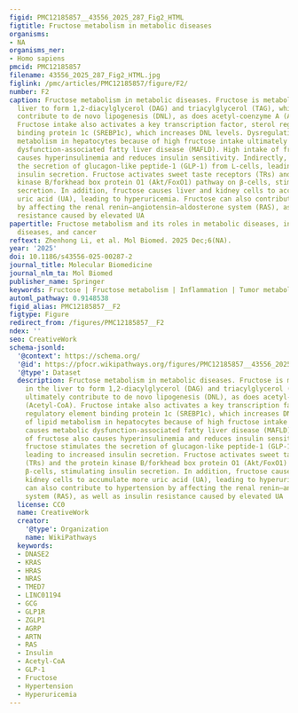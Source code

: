 ```yaml
---
figid: PMC12185857__43556_2025_287_Fig2_HTML
figtitle: Fructose metabolism in metabolic diseases
organisms:
- NA
organisms_ner:
- Homo sapiens
pmcid: PMC12185857
filename: 43556_2025_287_Fig2_HTML.jpg
figlink: /pmc/articles/PMC12185857/figure/F2/
number: F2
caption: Fructose metabolism in metabolic diseases. Fructose is metabolized in the
  liver to form 1,2-diacylglycerol (DAG) and triacylglycerol (TAG), which ultimately
  contribute to de novo lipogenesis (DNL), as does acetyl-coenzyme A (Acetyl-CoA).
  Fructose intake also activates a key transcription factor, sterol regulatory element
  binding protein 1c (SREBP1c), which increases DNL levels. Dysregulation of lipid
  metabolism in hepatocytes because of high fructose intake ultimately causes metabolic
  dysfunction-associated fatty liver disease (MAFLD). High intake of fructose also
  causes hyperinsulinemia and reduces insulin sensitivity. Indirectly, fructose stimulates
  the secretion of glucagon-like peptide-1 (GLP-1) from L-cells, leading to increased
  insulin secretion. Fructose activates sweet taste receptors (TRs) and the protein
  kinase B/forkhead box protein O1 (Akt/FoxO1) pathway on β-cells, stimulating insulin
  secretion. In addition, fructose causes liver and kidney cells to accumulate more
  uric acid (UA), leading to hyperuricemia. Fructose can also contribute to hypertension
  by affecting the renal renin–angiotensin–aldosterone system (RAS), as well as insulin
  resistance caused by elevated UA
papertitle: Fructose metabolism and its roles in metabolic diseases, inflammatory
  diseases, and cancer
reftext: Zhenhong Li, et al. Mol Biomed. 2025 Dec;6(NA).
year: '2025'
doi: 10.1186/s43556-025-00287-2
journal_title: Molecular Biomedicine
journal_nlm_ta: Mol Biomed
publisher_name: Springer
keywords: Fructose | Fructose metabolism | Inflammation | Tumor metabolism | Glycolysis
automl_pathway: 0.9148538
figid_alias: PMC12185857__F2
figtype: Figure
redirect_from: /figures/PMC12185857__F2
ndex: ''
seo: CreativeWork
schema-jsonld:
  '@context': https://schema.org/
  '@id': https://pfocr.wikipathways.org/figures/PMC12185857__43556_2025_287_Fig2_HTML.html
  '@type': Dataset
  description: Fructose metabolism in metabolic diseases. Fructose is metabolized
    in the liver to form 1,2-diacylglycerol (DAG) and triacylglycerol (TAG), which
    ultimately contribute to de novo lipogenesis (DNL), as does acetyl-coenzyme A
    (Acetyl-CoA). Fructose intake also activates a key transcription factor, sterol
    regulatory element binding protein 1c (SREBP1c), which increases DNL levels. Dysregulation
    of lipid metabolism in hepatocytes because of high fructose intake ultimately
    causes metabolic dysfunction-associated fatty liver disease (MAFLD). High intake
    of fructose also causes hyperinsulinemia and reduces insulin sensitivity. Indirectly,
    fructose stimulates the secretion of glucagon-like peptide-1 (GLP-1) from L-cells,
    leading to increased insulin secretion. Fructose activates sweet taste receptors
    (TRs) and the protein kinase B/forkhead box protein O1 (Akt/FoxO1) pathway on
    β-cells, stimulating insulin secretion. In addition, fructose causes liver and
    kidney cells to accumulate more uric acid (UA), leading to hyperuricemia. Fructose
    can also contribute to hypertension by affecting the renal renin–angiotensin–aldosterone
    system (RAS), as well as insulin resistance caused by elevated UA
  license: CC0
  name: CreativeWork
  creator:
    '@type': Organization
    name: WikiPathways
  keywords:
  - DNASE2
  - KRAS
  - HRAS
  - NRAS
  - TMED7
  - LINC01194
  - GCG
  - GLP1R
  - ZGLP1
  - AGRP
  - ARTN
  - RAS
  - Insulin
  - Acetyl-CoA
  - GLP-1
  - Fructose
  - Hypertension
  - Hyperuricemia
---
```

